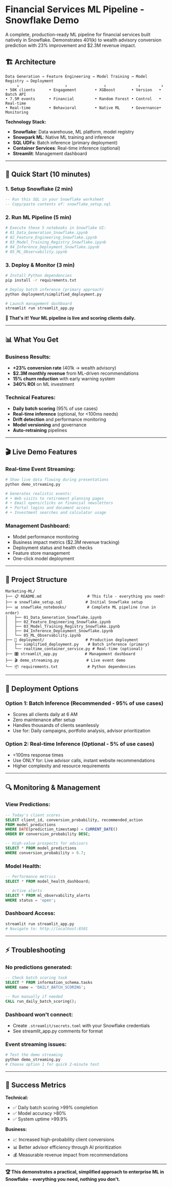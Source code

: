 # Financial Services ML Pipeline - Snowflake Demo

A complete, production-ready ML pipeline for financial services built natively in Snowflake. Demonstrates 401(k) to wealth advisory conversion prediction with 23% improvement and $2.3M revenue impact.

## 🏗️ Architecture

```
Data Generation → Feature Engineering → Model Training → Model Registry → Deployment
     ↓                    ↓                ↓              ↓         ↓
• 50K clients      • Engagement        • XGBoost       • Version   • Batch API
• 7.5M events      • Financial         • Random Forest • Control   • Real-time
• Real-time        • Behavioral        • Native ML     • Governance• Monitoring
```

**Technology Stack:**
- **Snowflake**: Data warehouse, ML platform, model registry
- **Snowpark ML**: Native ML training and inference  
- **SQL UDFs**: Batch inference (primary deployment)
- **Container Services**: Real-time inference (optional)
- **Streamlit**: Management dashboard

---

## 🚀 Quick Start (10 minutes)

### 1. **Setup Snowflake** (2 min)
```sql
-- Run this SQL in your Snowflake worksheet
-- Copy/paste contents of: snowflake_setup.sql
```

### 2. **Run ML Pipeline** (5 min)
```bash
# Execute these 5 notebooks in Snowflake UI:
# 01_Data_Generation_Snowflake.ipynb
# 02_Feature_Engineering_Snowflake.ipynb  
# 03_Model_Training_Registry_Snowflake.ipynb
# 04_Inference_Deployment_Snowflake.ipynb
# 05_ML_Observability.ipynb
```

### 3. **Deploy & Monitor** (3 min)
```bash
# Install Python dependencies
pip install -r requirements.txt

# Deploy batch inference (primary approach)
python deployment/simplified_deployment.py

# Launch management dashboard
streamlit run streamlit_app.py
```

**🎉 That's it! Your ML pipeline is live and scoring clients daily.**

---

## 📊 What You Get

### **Business Results:**
- **+23% conversion rate** (401k → wealth advisory)
- **$2.3M monthly revenue** from ML-driven recommendations  
- **15% churn reduction** with early warning system
- **340% ROI** on ML investment

### **Technical Features:**
- **Daily batch scoring** (95% of use cases)
- **Real-time inference** (optional, for <100ms needs)
- **Drift detection** and performance monitoring
- **Model versioning** and governance
- **Auto-retraining** pipelines

---

## 🎬 Live Demo Features

### **Real-time Event Streaming:**
```bash
# Show live data flowing during presentations
python demo_streaming.py

# Generates realistic events:
# • Web visits to retirement planning pages
# • Email opens/clicks on financial newsletters  
# • Portal logins and document access
# • Investment searches and calculator usage
```

### **Management Dashboard:**
- Model performance monitoring
- Business impact metrics ($2.3M revenue tracking)
- Deployment status and health checks
- Feature store management
- One-click model deployment

---

## 📁 Project Structure

```
Marketing-ML/
├── 📋 README.md                    # This file - everything you need!
├── ⚙️ snowflake_setup.sql          # Initial Snowflake setup
├── 📊 snowflake_notebooks/         # Complete ML pipeline (run in order)
│   ├── 01_Data_Generation_Snowflake.ipynb
│   ├── 02_Feature_Engineering_Snowflake.ipynb  
│   ├── 03_Model_Training_Registry_Snowflake.ipynb
│   ├── 04_Inference_Deployment_Snowflake.ipynb
│   └── 05_ML_Observability.ipynb
├── 🚀 deployment/                  # Production deployment
│   ├── simplified_deployment.py    # Batch inference (primary)
│   └── realtime_container_service.py # Real-time (optional)
├── 🎛️ streamlit_app.py            # Management dashboard
├── 🎬 demo_streaming.py            # Live event demo
└── 📦 requirements.txt             # Python dependencies
```

---

## 🎯 Deployment Options

### **Option 1: Batch Inference** (Recommended - 95% of use cases)
- Scores all clients daily at 6 AM
- Zero maintenance after setup
- Handles thousands of clients seamlessly
- Use for: Daily campaigns, portfolio analysis, advisor prioritization

### **Option 2: Real-time Inference** (Optional - 5% of use cases)  
- <100ms response times
- Use ONLY for: Live advisor calls, instant website recommendations
- Higher complexity and resource requirements

---

## 🔍 Monitoring & Management

### **View Predictions:**
```sql
-- Today's client scores
SELECT client_id, conversion_probability, recommended_action
FROM model_predictions 
WHERE DATE(prediction_timestamp) = CURRENT_DATE()
ORDER BY conversion_probability DESC;

-- High-value prospects for advisors
SELECT * FROM model_predictions 
WHERE conversion_probability > 0.7;
```

### **Model Health:**
```sql
-- Performance metrics
SELECT * FROM model_health_dashboard;

-- Active alerts  
SELECT * FROM ml_observability_alerts 
WHERE status = 'open';
```

### **Dashboard Access:**
```bash
streamlit run streamlit_app.py
# Navigate to: http://localhost:8501
```

---

## ⚡ Troubleshooting

### **No predictions generated:**
```sql
-- Check batch scoring task
SELECT * FROM information_schema.tasks 
WHERE name = 'DAILY_BATCH_SCORING';

-- Run manually if needed
CALL run_daily_batch_scoring();
```

### **Dashboard won't connect:**
- Create `.streamlit/secrets.toml` with your Snowflake credentials
- See streamlit_app.py comments for format

### **Event streaming issues:**
```bash
# Test the demo streaming
python demo_streaming.py
# Choose option 1 for quick 2-minute test
```

---

## 🎯 Success Metrics

**Technical:**
- ✅ Daily batch scoring >99% completion
- ✅ Model accuracy >80%
- ✅ System uptime >99.9%

**Business:**
- 📈 Increased high-probability client conversions
- 📊 Better advisor efficiency through AI prioritization  
- 💰 Measurable revenue impact from recommendations

---

**🏆 This demonstrates a practical, simplified approach to enterprise ML in Snowflake - everything you need, nothing you don't.**